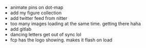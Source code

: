 -   animate pins on dot-map
-   add my figure collection
-   add twitter feed from nitter
-   too many images loading at the same time. getting there haha
-   add gitlab
-   dancing letters get out of sync lol
-   fcp has the logo showing. makes it flash on load
